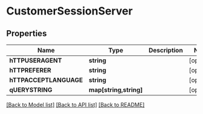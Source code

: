# CustomerSessionServer

## Properties
Name | Type | Description | Notes
------------ | ------------- | ------------- | -------------
**hTTPUSERAGENT** | **string** |  | [optional] 
**hTTPREFERER** | **string** |  | [optional] 
**hTTPACCEPTLANGUAGE** | **string** |  | [optional] 
**qUERYSTRING** | **map[string,string]** |  | [optional] 

[[Back to Model list]](../README.md#documentation-for-models) [[Back to API list]](../README.md#documentation-for-api-endpoints) [[Back to README]](../README.md)


